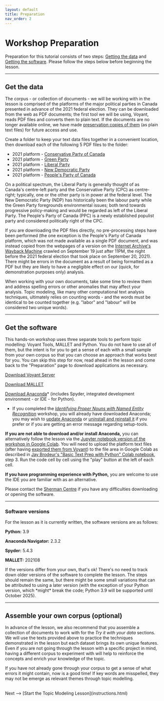 ```yaml
---
layout: default
title: Preparation
nav_order: 2
---
```



# Workshop Preparation 

Preparation for this tutorial consists of two steps: [Getting the data](#get-the-data) and [Getting the software](#get-the-software). Please follow the steps below before beginning the lesson.

<hr />
  
## Get the data

The corpus - or collection of documents - we will be working with in the lesson is comprised of the platforms of the major political parties in Canada presented in advance of the 2021 federal election. They can be downloaded from the web as PDF documents; the first tool we will be using, Voyant, reads PDF files and converts them to plain text. If the documents are no longer available online, we have made [preservation copies of them](https://github.com/scds/text-analysis-3/blob/main/assets/lesson-corpus.zip) (as plain text files) for future access and use. 

Create a folder to keep your text data files together in a convenient location, then download each of the following 5 PDF files to the folder:

* 2021 platform - [Conservative Party of Canada](https://web.archive.org/web/20210922084914/https://cpcassets.conservative.ca/wp-content/uploads/2021/09/08200659/e4cd8c0115c3ea0.pdf)
* 2021 platform - [Green Party](https://www.greenparty.ca/sites/default/files/gpc_platform_en_v-02.pdf)
* 2021 platform - [Liberal Party](https://liberal.ca/wp-content/uploads/sites/292/2021/09/Platform-Forward-For-Everyone.pdf)
* 2021 platform - [New Democratic Party](https://xfer.ndp.ca/2021/Commitments/Ready%20for%20Better%20-%20NDP%202021%20commitments.pdf)
* 2021 platform - [People's Party of Canada](assets/2021-platform_PPC.txt)

On a political spectrum, the Liberal Party is generally thought of as Canada's centre-left party and the Conservative Party (CPC)  as centre-right; typically, one or the other party is in power at the federal level. The New Democratic Party (NDP) has historically been the labour party while the Green Party foregrounds environmental issues; both tend towards progressive policy-making and would be regarded as left of the Liberal Party. The People's Party of Canada (PPC) is a newly established populist party and considered politically right of the CPC.

If you are downloading the PDF files directly, no pre-processing steps have been performed (the one exception is the People's Party of Canada platform, which was not made available as a single PDF document, and was instead copied from the webpages of a version on the [Internet Archive's Wayback Machine]([https://archive.org/web/](https://web.archive.org/web/20210920230740/https://www.peoplespartyofcanada.ca/platform)) crawled on September 19 just after 11PM, the night before the 2021 federal election that took place on September 20, 2021). There might be errors in the document as a result of being formatted as a PDF but they are likely to have a negligible effect on our (quick, for demonstration purposes only) analysis.

When working with your own documents, take some time to review them and address spelling errors or other anomalies that may affect your analysis. Topic modeling, like many other computational text analysis techniques, ultimately relies on counting words - and the words must be identical to be counted together (e.g. "labor" and "labour" will be considered two unique words).

<hr />

## Get the software

This hands-on workshop uses three separate tools to perform topic modelling: Voyant Tools, MALLET and Python. You do not have to use all of them, but the intent is for you to get a sense of each with a small sample from your own corpus so that you can choose an approach that works best for you. You can skip this step for now, read ahead in the lesson and come back to the "Preparation" page to download applications as necessary.

[Download Voyant Server](https://voyant-tools.org/docs/#!/guide/server)

[Download MALLET](https://mimno.github.io/Mallet/)

[Download Anaconda](https://www.anaconda.com/products/individual)* (includes Spyder, integrated development environment - or IDE - for Python).

* If you completed the *[Identifying Proper Nouns with Named Entity Recognition](https://scds.github.io/text-analysis-2/)* workshop, you will already have downloaded Anaconda; you may wish to [update Anaconda](https://docs.anaconda.com/anaconda/install/update-version/) or [uninstall and reinstall it](https://docs.anaconda.com/anaconda/install/uninstall/) if you prefer or if you are getting an error message regarding setup-tools.

**If you are not able to download and/or install Anaconda,** you can alternatively follow the lesson via the [Jupyter notebook version of the workshop in Google Colab](https://colab.research.google.com/drive/1biLTOz5Va-824g7o94Le9QIRM0jxx2ty?usp=sharing). You will need to upload the platform text files (after having [exported them from Voyant]([tmv.html#2-explore-the-voyant-dashboard)) to the file area in Google Colab as described in [Jay Brodeur's "Basic Text Prep with Python" Colab notebook](https://colab.research.google.com/drive/1ynkHM3WOQUGj9mj8R060p3BYqI6ThbAj?usp=sharing), step 3. Run the code cell by cell using the "play" button at the left of each cell. 

**If you have programming experience with Python,** you are welcome to use the IDE you are familiar with as an alternative.

Please contact the [Sherman Centre](mailto:scds@mcmaster.ca) if you have any difficulties downloading or opening the software.

<hr />

### Software versions

For the lesson as it is currently written, the software versions are as follows:

**Python:** 3.9

**Anaconda Navigator:** 2.3.2

**Spyder:** 5.4.3

**MALLET:** 202108

If the versions differ from your own, that's ok! There's no need to track down older versions of the software to complete the lesson. The steps should remain the same, but there might be some small variations that can be attributed to using a later version (with the exception of your Python version, which \*might\* break the code; Python 3.9 will be supported until October 2025).

<hr />

## Assemble your own corpus (optional)

In advance of the lesson, we also recommend that you assemble a collection of documents to work with for the *Try it with your data* sections. We will use the texts provided above to practice the techniques demonstrated in the lesson but each dataset brings its own unique features. Even if you are not going through the lesson with a specific project in mind, having a different corpus to experiment with will help to reinforce the concepts and enrich your knowledge of the topic.

If you have not already gone through your corpus to get a sense of what errors it might contain, now is a good time! If key words are misspelled, they may not be emerge as relevant themes through topic modelling.

<br />
Next --> [Start the Topic Modeling Lesson](instructions.html)
